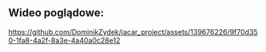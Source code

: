 ## Wideo poglądowe:

https://github.com/DominikZydek/jacar_project/assets/139676226/9f70d350-1fa8-4a2f-8a3e-4a40a0c28e12


